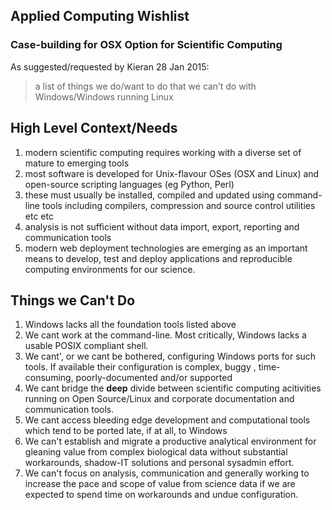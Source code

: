 ## Applied Computing Wishlist

### Case-building for OSX Option for Scientific Computing

As suggested/requested by Kieran 28 Jan 2015:
> a list of things we do/want to do 
> that we can’t do with Windows/Windows running Linux 

High Level Context/Needs
--------
1.  modern scientific computing requires working with a diverse set of mature to emerging tools
2.  most software is developed for Unix-flavour OSes (OSX and Linux) and open-source scripting languages (eg Python, Perl) 
3.  these must usually be installed, compiled and updated using command-line tools including compilers, compression and source control utilities etc etc 
4.  analysis is not sufficient without data import, export, reporting and communication tools
5. modern web deployment technologies are emerging as an important means to develop, test and deploy applications and reproducible computing environments for our science.


Things we Can't Do
--------------
1. Windows lacks all the foundation tools listed above
2. We cant work at the command-line. Most critically, Windows lacks a usable POSIX compliant shell.
3. We cant', or we cant be bothered, configuring  Windows ports for such tools. If available their configuration is complex, buggy , time-consuming, poorly-documented and/or supported
4. We cant bridge the **deep** divide between scientific computing acitivities running on Open Source/Linux and corporate documentation and communication tools.
5. We cant access bleeding edge development and computational tools which tend to be ported late, if at all, to Windows
6. We can't establish and migrate a productive analytical environment for gleaning value from complex biological data without substantial workarounds, shadow-IT solutions and personal sysadmin effort.
7. We can't focus on analysis, communication and generally working to increase the pace and scope of value from science data  if we are expected to spend time on workarounds and undue configuration.






